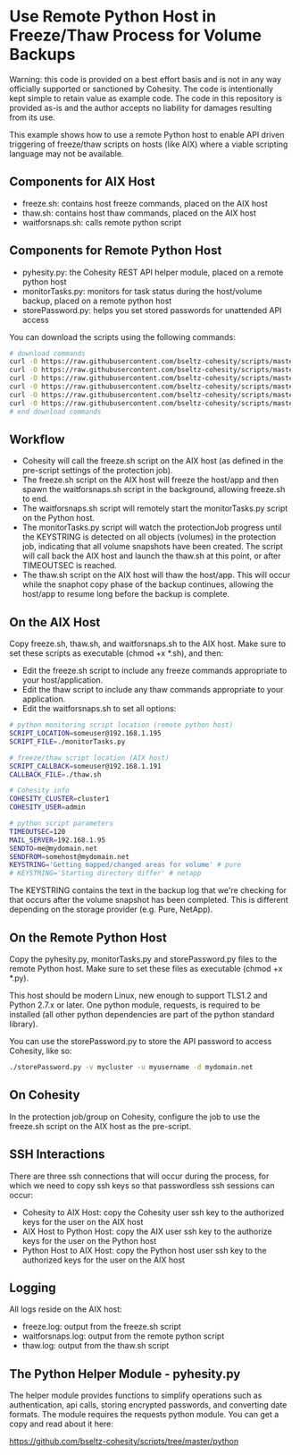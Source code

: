 # Use Remote Python Host in Freeze/Thaw Process for Volume Backups

Warning: this code is provided on a best effort basis and is not in any way officially supported or sanctioned by Cohesity. The code is intentionally kept simple to retain value as example code. The code in this repository is provided as-is and the author accepts no liability for damages resulting from its use.

This example shows how to use a remote Python host to enable API driven triggering of freeze/thaw scripts on hosts (like AIX) where a viable scripting language may not be available.

## Components for AIX Host

* freeze.sh: contains host freeze commands, placed on the AIX host
* thaw.sh: contains host thaw commands, placed on the AIX host
* waitforsnaps.sh: calls remote python script

## Components for Remote Python Host

* pyhesity.py: the Cohesity REST API helper module, placed on a remote python host
* monitorTasks.py: monitors for task status during the host/volume backup, placed on a remote python host
* storePassword.py: helps you set stored passwords for unattended API access

You can download the scripts using the following commands:

```bash
# download commands
curl -O https://raw.githubusercontent.com/bseltz-cohesity/scripts/master/python/freezeThawRemote/freeze.sh
curl -O https://raw.githubusercontent.com/bseltz-cohesity/scripts/master/python/freezeThawRemote/thaw.sh
curl -O https://raw.githubusercontent.com/bseltz-cohesity/scripts/master/python/freezeThawRemote/waitforsnaps.sh
curl -O https://raw.githubusercontent.com/bseltz-cohesity/scripts/master/python/freezeThawRemote/monitorTasks.py
curl -O https://raw.githubusercontent.com/bseltz-cohesity/scripts/master/python/freezeThawRemote/storePassword.py
curl -O https://raw.githubusercontent.com/bseltz-cohesity/scripts/master/python/pyhesity.py
# end download commands
```

## Workflow

* Cohesity will call the freeze.sh script on the AIX host (as defined in the pre-script settings of the protection job).
* The freeze.sh script on the AIX host will freeze the host/app and then spawn the waitforsnaps.sh script in the background, allowing freeze.sh to end.
* The waitforsnaps.sh script will remotely start the monitorTasks.py script on the Python host.
* The monitorTasks.py script will watch the protectionJob progress until the KEYSTRING is detected on all objects (volumes) in the protection job, indicating that all volume snapshots have been created. The script will call back the AIX host and launch the thaw.sh at this point, or after TIMEOUTSEC is reached.
* The thaw.sh script on the AIX host will thaw the host/app. This will occur while the snaphot copy phase of the backup continues, allowing the host/app to resume long before the backup is complete.

## On the AIX Host

Copy freeze.sh, thaw.sh, and waitforsnaps.sh to the AIX host. Make sure to set these scripts as executable (chmod +x *.sh), and then:

* Edit the freeze.sh script to include any freeze commands appropriate to your host/application.
* Edit the thaw script to include any thaw commands appropriate to your application.
* Edit the waitforsnaps.sh to set all options:

```bash
# python monitoring script location (remote python host)
SCRIPT_LOCATION=someuser@192.168.1.195
SCRIPT_FILE=./monitorTasks.py

# freeze/thaw script location (AIX host)
SCRIPT_CALLBACK=someuser@192.168.1.191
CALLBACK_FILE=./thaw.sh

# Cohesity info
COHESITY_CLUSTER=cluster1
COHESITY_USER=admin

# python script parameters
TIMEOUTSEC=120
MAIL_SERVER=192.168.1.95
SENDTO=me@mydomain.net
SENDFROM=somehost@mydomain.net
KEYSTRING='Getting mapped/changed areas for volume' # pure
# KEYSTRING='Starting directory differ' # netapp
```

The KEYSTRING contains the text in the backup log that we're checking for that occurs after the volume snapshot has been completed. This is different depending on the storage provider (e.g. Pure, NetApp).

## On the Remote Python Host

Copy the pyhesity.py, monitorTasks.py and storePassword.py files to the remote Python host. Make sure to set these files as executable (chmod +x *.py). 

This host should be modern Linux, new enough to support TLS1.2 and Python 2.7.x or later. One python module, requests, is required to be installed (all other python dependencies are part of the python standard library).

You can use the storePassword.py to store the API password to access Cohesity, like so:

```bash
./storePassword.py -v mycluster -u myusername -d mydomain.net
```

## On Cohesity

In the protection job/group on Cohesity, configure the job to use the freeze.sh script on the AIX host as the pre-script.

## SSH Interactions

There are three ssh connections that will occur during the process, for which we need to copy ssh keys so that passwordless ssh sessions can occur:

* Cohesity to AIX Host: copy the Cohesity user ssh key to the authorized keys for the user on the AIX host
* AIX Host to Python Host: copy the AIX user ssh key to the authorize keys for the user on the Python host
* Python Host to AIX Host: copy the Python host user ssh key to the authorized keys for the user on the AIX host

## Logging

All logs reside on the AIX host:

* freeze.log: output from the freeze.sh script
* waitforsnaps.log: output from the remote python script
* thaw.log: output from the thaw.sh script

## The Python Helper Module - pyhesity.py

The helper module provides functions to simplify operations such as authentication, api calls, storing encrypted passwords, and converting date formats. The module requires the requests python module. You can get a copy and read about it here:

<https://github.com/bseltz-cohesity/scripts/tree/master/python>
